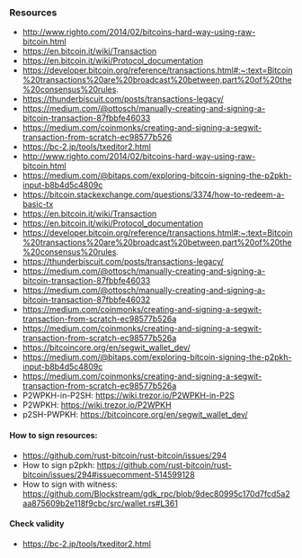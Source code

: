 ### Resources
- http://www.righto.com/2014/02/bitcoins-hard-way-using-raw-bitcoin.html
- https://en.bitcoin.it/wiki/Transaction
- https://en.bitcoin.it/wiki/Protocol_documentation
- https://developer.bitcoin.org/reference/transactions.html#:~:text=Bitcoin%20transactions%20are%20broadcast%20between,part%20of%20the%20consensus%20rules.
- https://thunderbiscuit.com/posts/transactions-legacy/
- https://medium.com/@ottosch/manually-creating-and-signing-a-bitcoin-transaction-87fbbfe46033
- https://medium.com/coinmonks/creating-and-signing-a-segwit-transaction-from-scratch-ec98577b526
- https://bc-2.jp/tools/txeditor2.html
- http://www.righto.com/2014/02/bitcoins-hard-way-using-raw-bitcoin.html
- https://medium.com/@bitaps.com/exploring-bitcoin-signing-the-p2pkh-input-b8b4d5c4809c
- https://bitcoin.stackexchange.com/questions/3374/how-to-redeem-a-basic-tx
- https://en.bitcoin.it/wiki/Transaction
- https://en.bitcoin.it/wiki/Protocol_documentation
- https://developer.bitcoin.org/reference/transactions.html#:~:text=Bitcoin%20transactions%20are%20broadcast%20between,part%20of%20the%20consensus%20rules.
- https://thunderbiscuit.com/posts/transactions-legacy/
- https://medium.com/@ottosch/manually-creating-and-signing-a-bitcoin-transaction-87fbbfe46033
- https://medium.com/@ottosch/manually-creating-and-signing-a-bitcoin-transaction-87fbbfe46032
- https://medium.com/coinmonks/creating-and-signing-a-segwit-transaction-from-scratch-ec98577b526a
- https://medium.com/coinmonks/creating-and-signing-a-segwit-transaction-from-scratch-ec98577b526a
- https://bitcoincore.org/en/segwit_wallet_dev/
- https://medium.com/@bitaps.com/exploring-bitcoin-signing-the-p2pkh-input-b8b4d5c4809c
- https://medium.com/coinmonks/creating-and-signing-a-segwit-transaction-from-scratch-ec98577b526a
- P2WPKH-in-P2SH: https://wiki.trezor.io/P2WPKH-in-P2S
- P2WPKH: https://wiki.trezor.io/P2WPKH
- p2SH-PWPKH: https://bitcoincore.org/en/segwit_wallet_dev/

#### How to sign resources:
- https://github.com/rust-bitcoin/rust-bitcoin/issues/294
- How to sign p2pkh: https://github.com/rust-bitcoin/rust-bitcoin/issues/294#issuecomment-514599128
- How to sign with witness: https://github.com/Blockstream/gdk_rpc/blob/9dec80995c170d7fcd5a2aa875609b2e118f9cbc/src/wallet.rs#L361

#### Check validity 
 - https://bc-2.jp/tools/txeditor2.html

